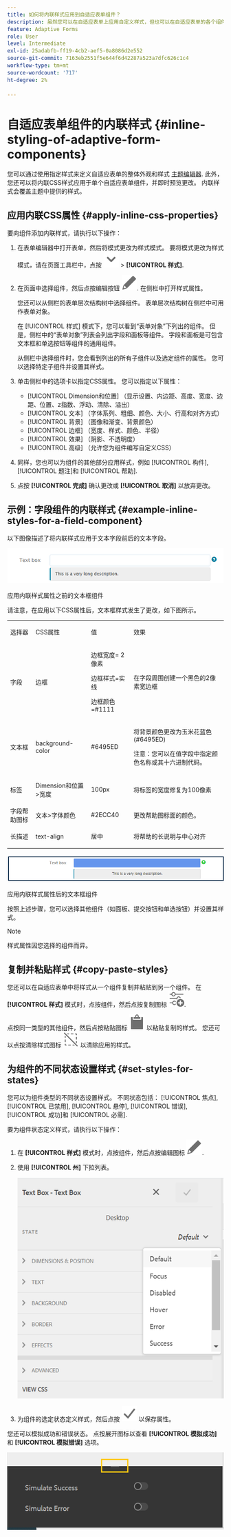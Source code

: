 ```yaml
---
title: 如何将内联样式应用到自适应表单组件？
description: 虽然您可以在自适应表单上应用自定义样式，但也可以在自适应表单的各个组件上应用内联CSS属性。 了解如何将内联样式应用到自适应表单组件。 使用示例深入挖掘，将内嵌样式应用于文本字段组件。
feature: Adaptive Forms
role: User
level: Intermediate
exl-id: 25adabfb-ff19-4cb2-aef5-0a8086d2e552
source-git-commit: 7163eb2551f5e644f6d42287a523a7dfc626c1c4
workflow-type: tm+mt
source-wordcount: '717'
ht-degree: 2%

---
```


# 自适应表单组件的内联样式 {#inline-styling-of-adaptive-form-components}

您可以通过使用指定样式来定义自适应表单的整体外观和样式 [主题编辑器](themes.md). 此外，您还可以将内联CSS样式应用于单个自适应表单组件，并即时预览更改。 内联样式会覆盖主题中提供的样式。

## 应用内联CSS属性 {#apply-inline-css-properties}

要向组件添加内联样式，请执行以下操作：

1. 在表单编辑器中打开表单，然后将模式更改为样式模式。 要将模式更改为样式模式，请在页面工具栏中，点按 ![画布下拉列表](assets/Smock_ChevronDown.svg) > **[!UICONTROL 样式]**.
1. 在页面中选择组件，然后点按编辑按钮 ![edit-button](assets/edit.svg). 在侧栏中打开样式属性。

   您还可以从侧栏的表单层次结构树中选择组件。 表单层次结构树在侧栏中可用作表单对象。

   在 [!UICONTROL 样式] 模式下，您可以看到“表单对象”下列出的组件。 但是，侧栏中的“表单对象”列表会列出字段和面板等组件。 字段和面板是可包含文本框和单选按钮等组件的通用组件。

   从侧栏中选择组件时，您会看到列出的所有子组件以及选定组件的属性。 您可以选择特定子组件并设置其样式。

1. 单击侧栏中的选项卡以指定CSS属性。 您可以指定以下属性：

   * [!UICONTROL Dimension和位置] （显示设置、内边距、高度、宽度、边距、位置、z指数、浮动、清除、溢出）
   * [!UICONTROL 文本] （字体系列、粗细、颜色、大小、行高和对齐方式）
   * [!UICONTROL 背景] （图像和渐变、背景颜色）
   * [!UICONTROL 边框] （宽度、样式、颜色、半径）
   * [!UICONTROL 效果] （阴影、不透明度）
   * [!UICONTROL 高级] （允许您为组件编写自定义CSS）

1. 同样，您也可以为组件的其他部分应用样式，例如 [!UICONTROL 构件], [!UICONTROL 题注]和 [!UICONTROL 帮助].
1. 点按 **[!UICONTROL 完成]** 确认更改或 **[!UICONTROL 取消]** 以放弃更改。

## 示例：字段组件的内联样式 {#example-inline-styles-for-a-field-component}

以下图像描述了将内联样式应用于文本字段前后的文本字段。

![应用内联样式之前的文本框组件](assets/no-style.png)

应用内联样式属性之前的文本框组件

请注意，在应用以下CSS属性后，文本框样式发生了更改，如下图所示。

<table>
 <tbody>
  <tr>
   <td><p>选择器</p> </td>
   <td><p>CSS属性</p> </td>
   <td><p>值</p> </td>
   <td><p>效果</p> </td>
  </tr>
  <tr>
   <td><p>字段</p> </td>
   <td><p>边框</p> </td>
   <td><p>边框宽度= 2像素</p> <p>边框样式=实线</p> <p>边框颜色=#1111</p> </td>
   <td><p>在字段周围创建一个黑色的2像素宽边框</p> </td>
  </tr>
  <tr>
   <td><p>文本框</p> </td>
   <td><p>background-color</p> </td>
   <td><p>#6495ED</p> </td>
   <td><p>将背景颜色更改为玉米花蓝色(#6495ED)</p> <p>注意：您可以在值字段中指定颜色名称或其十六进制代码。</p> </td>
  </tr>
  <tr>
   <td><p>标签</p> </td>
   <td><p>Dimension和位置&gt;宽度</p> </td>
   <td><p>100px</p> </td>
   <td><p>将标签的宽度修复为100像素</p> </td>
  </tr>
  <tr>
   <td>字段帮助图标</td>
   <td>文本&gt;字体颜色</td>
   <td>#2ECC40</td>
   <td>更改帮助图标面的颜色。</td>
  </tr>
  <tr>
   <td><p>长描述</p> </td>
   <td><p>text-align</p> </td>
   <td><p>居中</p> </td>
   <td><p>将帮助的长说明与中心对齐</p> </td>
  </tr>
 </tbody>
</table>

![应用内联样式后的文本框样式](assets/applied-style.png)

应用内联样式属性后的文本框组件

按照上述步骤，您可以选择其他组件（如面板、提交按钮和单选按钮）并设置其样式。

>[!NOTE]
>
>样式属性因您选择的组件而异。

## 复制并粘贴样式 {#copy-paste-styles}

您还可以在自适应表单中将样式从一个组件复制并粘贴到另一个组件。 在 **[!UICONTROL 样式]** 模式时，点按组件，然后点按复制图标 ![复制](assets/property-copy-icon.svg).

点按同一类型的其他组件，然后点按粘贴图标 ![复制](assets/Smock_Paste_18_N.svg) 以粘贴复制的样式。 您还可以点按清除样式图标 ![复制](assets/clear-style-icon.svg) 以清除应用的样式。

## 为组件的不同状态设置样式 {#set-styles-for-states}

您可以为组件类型的不同状态设置样式。 不同状态包括： [!UICONTROL 焦点], [!UICONTROL 已禁用], [!UICONTROL 悬停], [!UICONTROL 错误], [!UICONTROL 成功]和 [!UICONTROL 必需].

要为组件状态定义样式，请执行以下操作：

1. 在 **[!UICONTROL 样式]** 模式时，点按组件，然后点按编辑图标 ![编辑](assets/Smock_Edit_18_N.svg).

1. 使用 **[!UICONTROL 州]** 下拉列表。

   ![选择状态](assets/select-state.png)

1. 为组件的选定状态定义样式，然后点按 ![保存](assets/save_icon.svg) 以保存属性。

您还可以模拟成功和错误状态。 点按展开图标以查看 **[!UICONTROL 模拟成功]** 和 **[!UICONTROL 模拟错误]** 选项。

![模拟状态](assets/simulate-states.png)
